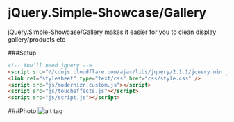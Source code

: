 jQuery.Simple-Showcase/Gallery
================

jQuery.Simple-Showcase/Gallery makes it easier for you to clean display gallery/products etc


###Setup
```html
<!-- You'll need jquery -->
<script src="//cdnjs.cloudflare.com/ajax/libs/jquery/2.1.1/jquery.min.js"></script>
<link rel="stylesheet" type="text/css" href="css/style.css" />
<script src="js/modernizr.custom.js"></script>
<script src="js/toucheffects.js"></script>
<script src="js/script.js"></script>
```

###Photo
![alt tag](http://s29.postimg.org/oq6roli5j/web_six.png)



